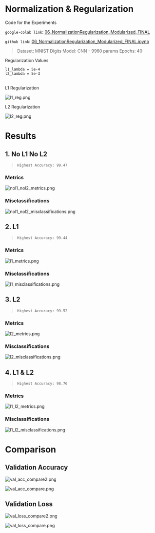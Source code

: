 ﻿# Normalization & Regularization

Code for the Experiments

`google-colab link`: [06_NormalizationRegularization_Modularized_FINAL](https://colab.research.google.com/github/satyajitghana/TSAI-DeepVision-EVA4.0/blob/master/06_NormalizationRegularization/06_NormalizationRegularization_Modularized_FINAL.ipynb)

`github link`: [06_NormalizationRegularization_Modularized_FINAL.ipynb](https://github.com/satyajitghana/TSAI-DeepVision-EVA4.0/blob/master/06_NormalizationRegularization/06_NormalizationRegularization_Modularized_FINAL.ipynb)

>Dataset: MNIST Digits
Model: CNN - 9960 params
Epochs: 40

Regularization Values
```
l1_lambda = 5e-4
l2_lambda = 5e-3
```
\
L1 Regularization

![l1_reg.png](https://github.com/satyajitghana/TSAI-DeepVision-EVA4.0/blob/master/06_NormalizationRegularization/l1_reg.png?raw=true)

L2 Regularization

![l2_reg.png](https://github.com/satyajitghana/TSAI-DeepVision-EVA4.0/blob/master/06_NormalizationRegularization/l2_reg.png?raw=true)

# Results

## 1. No L1 No L2

> `Highest Accuracy: 99.47`

### Metrics
![nol1_nol2_metrics.png](https://github.com/satyajitghana/TSAI-DeepVision-EVA4.0/blob/master/06_NormalizationRegularization/plots/nol1_nol2_metrics.png?raw=true)

### Misclassifications
![nol1_nol2_misclassifications.png](https://github.com/satyajitghana/TSAI-DeepVision-EVA4.0/blob/master/06_NormalizationRegularization/plots/nol1_nol2_misclassifications.png?raw=true)

## 2. L1

> `Highest Accuracy: 99.44`

### Metrics
![l1_metrics.png](https://github.com/satyajitghana/TSAI-DeepVision-EVA4.0/blob/master/06_NormalizationRegularization/plots/l1_metrics.png?raw=true)

### Misclassifications
![l1_misclassifications.png](https://github.com/satyajitghana/TSAI-DeepVision-EVA4.0/blob/master/06_NormalizationRegularization/plots/l1_misclassifications.png?raw=true)

## 3. L2

> `Highest Accuracy: 99.52`

### Metrics
![l2_metrics.png](https://github.com/satyajitghana/TSAI-DeepVision-EVA4.0/blob/master/06_NormalizationRegularization/plots/l2_metrics.png?raw=true)

### Misclassifications
![l2_misclassifications.png](https://github.com/satyajitghana/TSAI-DeepVision-EVA4.0/blob/master/06_NormalizationRegularization/plots/l2_misclassifications.png?raw=true)

## 4. L1 & L2

> `Highest Accuracy: 98.76`

### Metrics
![l1_l2_metrics.png](https://github.com/satyajitghana/TSAI-DeepVision-EVA4.0/blob/master/06_NormalizationRegularization/plots/l1_l2_metrics.png?raw=true)

### Misclassifications
![l1_l2_misclassifications.png](https://github.com/satyajitghana/TSAI-DeepVision-EVA4.0/blob/master/06_NormalizationRegularization/plots/l1_l2_misclassifications.png?raw=true)

# Comparison

## Validation Accuracy

![val_acc_compare2.png](https://github.com/satyajitghana/TSAI-DeepVision-EVA4.0/blob/master/06_NormalizationRegularization/plots/val_acc_compare2.png?raw=true)

![val_acc_compare.png](https://github.com/satyajitghana/TSAI-DeepVision-EVA4.0/blob/master/06_NormalizationRegularization/plots/val_acc_compare.png?raw=true)

## Validation Loss

![val_loss_compare2.png](https://github.com/satyajitghana/TSAI-DeepVision-EVA4.0/blob/master/06_NormalizationRegularization/plots/val_loss_compare2.png?raw=true)

![val_loss_compare.png](https://github.com/satyajitghana/TSAI-DeepVision-EVA4.0/blob/master/06_NormalizationRegularization/plots/val_loss_compare.png?raw=true)


